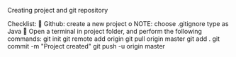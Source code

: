 Creating project and git repository

Checklist:
 Github: create a new project
o NOTE: choose .gitignore type as Java
 Open a terminal in project folder, and perform the following commands:
git init
git remote add origin 
git pull origin master
git add .
git commit -m "Project created"
git push -u origin master
